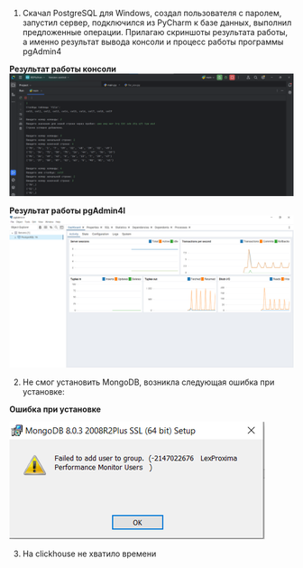 1) Скачал PostgreSQL для Windows, создал пользователя с паролем, запустил сервер, подключился из PyCharm к базе данных, выполнил предложенные операции. Прилагаю скриншоты результата работы, а именно результат вывода консоли и процесс работы программы pgAdmin4

**Результат работы консоли**
![Иллюстрация к проекту](https://github.com/SorryForDeath/PythonITMO/raw/main/BD/console.png)

**Результат работы pgAdmin4I**
![Иллюстрация к проекту](https://github.com/SorryForDeath/PythonITMO/raw/main/BD/pgAdmin.png)


2) Не смог установить MongoDB, возникла следующая ошибка при установке:

**Ошибка при установке**

![Иллюстрация к проекту](https://github.com/SorryForDeath/PythonITMO/raw/main/BD/failed.png)

3) На clickhouse не хватило времени
